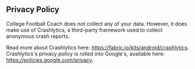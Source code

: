 Privacy Policy
----

College Football Coach does not collect any of your data. However, it does make use of Crashlytics, a third-party framework used to collect anonymous crash reports. 

Read more about Crashlytics here: https://fabric.io/kits/android/crashlytics. Crashlytics's privacy policy is rolled into Google's, available here: https://policies.google.com/privacy.
